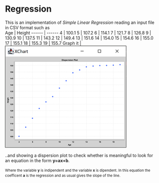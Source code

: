 # Regression

This is an implementation of *Simple Linear Regression* reading an input file in CSV format such as</br> 
Age | Height
------ | ------
4 | 100.1
5 | 107.2
6 | 114.1
7 | 121.7
8 | 126.8
9 | 130.9
10 | 137.5
11 | 143.2
12 | 149.4
13 | 151.6
14 | 154.0
15 | 154.6
16 | 155.0
17 | 155.1
18 | 155.3
19 | 155.7
Graph it | ![chart](img/dispersion.png)

..and showing a dispersion plot to check whether is meaningful to look for an equation in the form **y=ax+b**. 

<small>Where the variable **y** is indipendent and the variable  **x** is dipendent. In this equation the coefficent **a** is the regression and as usual gives the slope of the line.</small>


